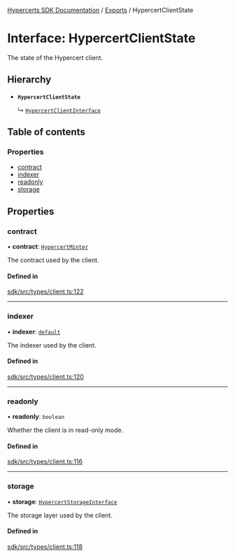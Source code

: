 [Hypercerts SDK Documentation](../README.md) / [Exports](../modules.md) / HypercertClientState

# Interface: HypercertClientState

The state of the Hypercert client.

## Hierarchy

- **`HypercertClientState`**

  ↳ [`HypercertClientInterface`](HypercertClientInterface.md)

## Table of contents

### Properties

- [contract](HypercertClientState.md#contract)
- [indexer](HypercertClientState.md#indexer)
- [readonly](HypercertClientState.md#readonly)
- [storage](HypercertClientState.md#storage)

## Properties

### contract

• **contract**: [`HypercertMinter`](internal.HypercertMinter.md)

The contract used by the client.

#### Defined in

[sdk/src/types/client.ts:122](https://github.com/Network-Goods/hypercerts/blob/1e395d9/sdk/src/types/client.ts#L122)

---

### indexer

• **indexer**: [`default`](../classes/internal.default-2.md)

The indexer used by the client.

#### Defined in

[sdk/src/types/client.ts:120](https://github.com/Network-Goods/hypercerts/blob/1e395d9/sdk/src/types/client.ts#L120)

---

### readonly

• **readonly**: `boolean`

Whether the client is in read-only mode.

#### Defined in

[sdk/src/types/client.ts:116](https://github.com/Network-Goods/hypercerts/blob/1e395d9/sdk/src/types/client.ts#L116)

---

### storage

• **storage**: [`HypercertStorageInterface`](HypercertStorageInterface.md)

The storage layer used by the client.

#### Defined in

[sdk/src/types/client.ts:118](https://github.com/Network-Goods/hypercerts/blob/1e395d9/sdk/src/types/client.ts#L118)
